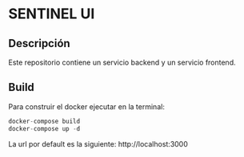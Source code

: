 # SENTINEL UI 

## Descripción

Este repositorio contiene un servicio backend y un servicio frontend.

## Build
Para construir el docker ejecutar en la terminal:

```python
docker-compose build
docker-compose up -d
```

La url por default es la siguiente: http://localhost:3000